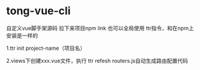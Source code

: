 # tong-vue-cli
自定义vue脚手架源码
拉下来项目npm link 也可以全局使用 ttr指令，和在npm上安装是一样的

1.ttr init project-name（项目名）

2.views下创建xxx.vue文件，执行
  ttr refesh 
  routers.js自动生成路由配置代码
